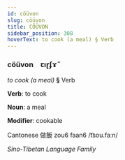 ```yaml
---
id: cöüvon
slug: cöüvon
title: CÖÜVON
sidebar_position: 308
hoverText: to cook (a meal) § Verb
---
```


### cöüvon&emsp;<span kind="abugida">ꞇıɽʄɤ̃</span>

*to cook (a meal)* **§** Verb

**Verb**: to cook

**Noun**: a meal

**Modifier**: cookable

Cantonese 做飯 zou6 faan6 /t͡sou.faːn/

*Sino-Tibetan Language Family*